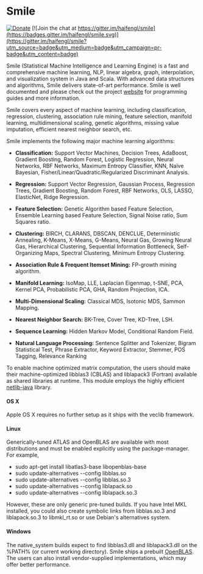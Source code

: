 # Smile

[![Donate](https://img.shields.io/badge/Donate-PayPal-green.svg)](https://www.paypal.com/cgi-bin/webscr?cmd=_s-xclick&hosted_button_id=XKU5BZX7XHPQ6)
[![Join the chat at https://gitter.im/haifengl/smile](https://badges.gitter.im/haifengl/smile.svg)](https://gitter.im/haifengl/smile?utm_source=badge&utm_medium=badge&utm_campaign=pr-badge&utm_content=badge)

Smile (Statistical Machine Intelligence and Learning Engine) is
a fast and comprehensive machine learning, NLP, linear algebra,
graph, interpolation, and visualization system in Java and Scala.
With advanced data structures and algorithms,
Smile delivers state-of-art performance.
Smile is well documented and please check out the project
[website](http://haifengl.github.io/)
for programming guides and more information.

Smile covers every aspect of machine learning, including classification,
regression, clustering, association rule mining, feature selection,
manifold learning, multidimensional scaling, genetic algorithms,
missing value imputation, efficient nearest neighbor search, etc.

Smile implements the following major machine learning algorithms:

- **Classification:**
Support Vector Machines, Decision Trees, AdaBoost, Gradient Boosting, Random Forest, Logistic Regression, Neural Networks, RBF Networks, Maximum Entropy Classifier, KNN, Naïve Bayesian, Fisher/Linear/Quadratic/Regularized Discriminant Analysis.

- **Regression:**
Support Vector Regression, Gaussian Process, Regression Trees, Gradient Boosting, Random Forest, RBF Networks, OLS, LASSO, ElasticNet, Ridge Regression.

- **Feature Selection:**
Genetic Algorithm based Feature Selection, Ensemble Learning based Feature Selection, Signal Noise ratio, Sum Squares ratio.

- **Clustering:**
BIRCH, CLARANS, DBSCAN, DENCLUE, Deterministic Annealing, K-Means, X-Means, G-Means, Neural Gas, Growing Neural Gas, Hierarchical Clustering, Sequential Information Bottleneck, Self-Organizing Maps, Spectral Clustering, Minimum Entropy Clustering.

- **Association Rule & Frequent Itemset Mining:**
FP-growth mining algorithm.

- **Manifold Learning:**
IsoMap, LLE, Laplacian Eigenmap, t-SNE, PCA, Kernel PCA, Probabilistic PCA, GHA, Random Projection, ICA.

- **Multi-Dimensional Scaling:**
Classical MDS, Isotonic MDS, Sammon Mapping.

- **Nearest Neighbor Search:**
BK-Tree, Cover Tree, KD-Tree, LSH.

- **Sequence Learning:**
Hidden Markov Model, Conditional Random Field.

- **Natural Language Processing:**
Sentence Splitter and Tokenizer, Bigram Statistical Test, Phrase Extractor, Keyword Extractor, Stemmer, POS Tagging, Relevance Ranking


To enable machine optimized matrix computation, the users should
make their machine-optimized libblas3 (CBLAS) and liblapack3 (Fortran)
available as shared libraries at runtime. This module employs the highly efficient
[netlib-java](https://github.com/fommil/netlib-java#netlib-java) library.

#### OS X
Apple OS X requires no further setup as it ships with the veclib framework.

#### Linux
Generically-tuned ATLAS and OpenBLAS are available with most distributions
and must be enabled explicitly using the package-manager. For example,

 - sudo apt-get install libatlas3-base libopenblas-base
 - sudo update-alternatives --config libblas.so
 - sudo update-alternatives --config libblas.so.3
 - sudo update-alternatives --config liblapack.so
 - sudo update-alternatives --config liblapack.so.3

However, these are only generic pre-tuned builds. If you have Intel MKL installed,
you could also create symbolic links from libblas.so.3 and liblapack.so.3 to libmkl_rt.so
or use Debian's alternatives system.

#### Windows
The native_system builds expect to find libblas3.dll and liblapack3.dll
on the %PATH% (or current working directory). Smile ships a prebuilt
[OpenBLAS](http://www.openblas.net/).
The users can also install vendor-supplied implementations, which may
offer better performance.

